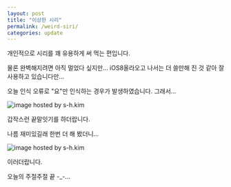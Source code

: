 ```yaml
---
layout: post
title: "이상한 시리"
permalink: /weird-siri/
categories: update
---
```

개인적으로 시리를 꽤 유용하게 써 먹는 편입니다.

물론 완벽해지려면 아직 멀었다 싶지만... iOS8올라오고 나서는 더 쓸만해 진 것 같아 잘 사용하고 있습니다만...

오늘 인식 오류로 "요"만 인식하는 경우가 발생하였습니다. 그래서...

<img src="https://img.blog.niceb5y.net/4yTJ3NOdx.jpg" alt="image hosted by s-h.kim" class="w-full" data-action="zoom">

갑작스런 끝말잇기를 하더랍니다.

나름 재미있길래 한번 더 해 봤더니...

<img src="https://img.blog.niceb5y.net/V1gpJnNOdg.jpg" alt="image hosted by s-h.kim" class="w-full" data-action="zoom">

이러더랍니다.

오늘의 주절주절 끝 -_-...
